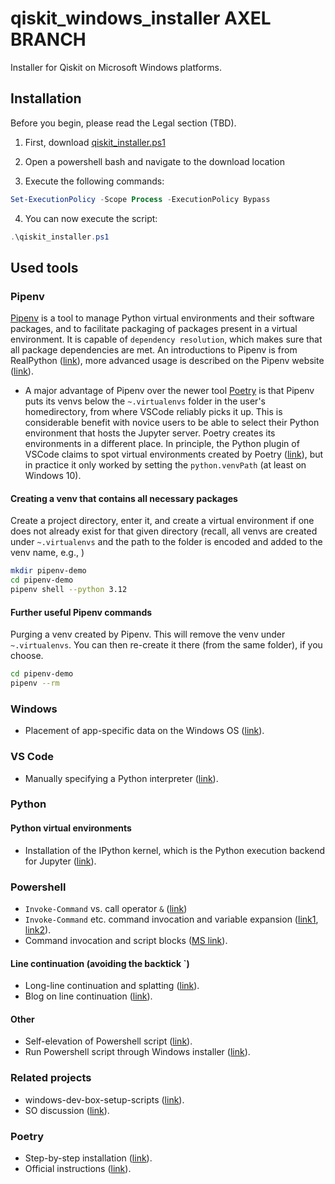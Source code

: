 # qiskit_windows_installer AXEL BRANCH
Installer for Qiskit on Microsoft Windows platforms.
## Installation
Before you begin, please read the Legal section (TBD).



1. First, download [qiskit_installer.ps1](https://github.com/ket-q/qiskit_windows_installer/blob/axel/qiskit_installer.ps1)

2. Open a powershell bash and navigate to the download location

3. Execute the following commands: 
```powershell
Set-ExecutionPolicy -Scope Process -ExecutionPolicy Bypass
```

4. You can now execute the script:
```powershell 
.\qiskit_installer.ps1 
```


## Used tools 


### Pipenv
[Pipenv](https://pipenv.pypa.io/en/latest/) is a tool to manage Python virtual environments and their software packages, and to facilitate packaging of packages present in a virtual environment.
It is capable of `dependency resolution`, which makes sure that all package dependencies are met. An introductions to Pipenv is from RealPython ([link](https://realpython.com/pipenv-guide/)), more advanced usage is described on the Pipenv website ([link](https://docs.pipenv.org/advanced/#configuration-with-environment-variables)).
* A major advantage of Pipenv over the newer tool [Poetry](https://python-poetry.org/) is that Pipenv puts its venvs below the `~.virtualenvs` folder in the user's homedirectory, from where VSCode reliably picks it up. This is considerable benefit with novice users to be able to select their Python environment that hosts the Jupyter server. Poetry creates its environments in a different place. In principle, the Python plugin of VSCode claims to spot virtual environments created by Poetry ([link](https://code.visualstudio.com/docs/python/environments#_where-the-extension-looks-for-environments)), but in practice it only worked by setting the `python.venvPath` (at least on Windows 10).
#### Creating a venv that contains all necessary packages
Create a project directory, enter it, and create a virtual environment if one
does not already exist for that given directory (recall, all venvs are created
under `~.virtualenvs` and the path to the folder is encoded and added to the
venv name, e.g., )
```bash
mkdir pipenv-demo
cd pipenv-demo
pipenv shell --python 3.12
```
#### Further useful Pipenv commands
Purging a venv created by Pipenv. This will remove the venv under `~.virtualenvs`. You can then re-create it there (from the same folder), if you choose.
```bash
cd pipenv-demo
pipenv --rm
```

### Windows
* Placement of app-specific data on the Windows OS ([link](https://gist.github.com/ryangoree/67c26bad170f299eec43622038b79512)).
### VS Code
* Manually specifying a Python interpreter ([link](https://code.visualstudio.com/docs/python/environments#_manually-specify-an-interpreter
)).
### Python
#### Python virtual environments
* Installation of the IPython kernel, which is the Python execution backend for Jupyter ([link](https://ipython.readthedocs.io/en/stable/install/kernel_install.html)).
### Powershell
* `Invoke-Command` vs. call operator `&` ([link](https://stackoverflow.com/questions/68727495/start-process-invoke-command-or))
* `Invoke-Command` etc. command invocation and variable expansion ([link1](https://stackoverflow.com/questions/60979858/powershell-invoke-command-with-filepath-on-local-computer-vague-parameters-err/60980641#60980641), [link2](https://stackoverflow.com/questions/57677186/how-do-i-do-the-bash-equivalent-of-progpath-program-in-powershell/57678081#57678081])).
* Command invocation and script blocks ([MS link](https://learn.microsoft.com/en-us/powershell/module/microsoft.powershell.core/about/about_script_blocks?view=powershell-7.5)).
#### Line continuation (avoiding the backtick `)
* Long-line continuation and splatting ([link](https://stackoverflow.com/questions/2608144/how-to-split-long-commands-over-multiple-lines-in-powershell)).
* Blog on line continuation ([link](https://get-powershellblog.blogspot.com/2017/07/bye-bye-backtick-natural-line.html)).
#### Other
* Self-elevation of Powershell script ([link](https://stackoverflow.com/questions/60209449/how-to-elevate-a-powershell-script-from-within-a-script)).
* Run Powershell script through Windows installer ([link](https://stackoverflow.com/questions/46221983/how-can-i-use-powershell-to-run-through-an-installer)).
### Related projects
* windows-dev-box-setup-scripts ([link](https://github.com/Microsoft/windows-dev-box-setup-scripts?tab=readme-ov-file)).
* SO discussion ([link](https://stackoverflow.com/questions/48144104/powershell-script-to-install-chocolatey-and-a-list-of-packages)).
### Poetry
* Step-by-step installation ([link](https://gist.github.com/Isfhan/b8b104c8095d8475eb377230300de9b0)).
* Official instructions ([link](https://python-poetry.org/docs/#installing-with-the-official-installer)).
